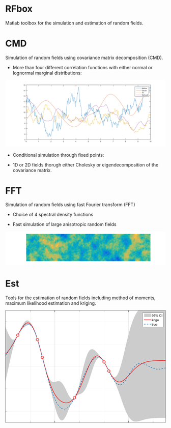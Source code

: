 # RFbox
Matlab toolbox for the simulation and estimation of random fields.

# CMD
Simulation of random fields using covariance matrix decomposition (CMD).

* More than four different correlation functions with either normal or lognormal marginal distributions:

![Alt text](realisations.png?raw=true "Optional Title")

* Conditional simulation through fixed points:

* 1D or 2D fields thorugh either Cholesky or eigendecomposition of the covariance matrix.

# FFT
Simulation of random fields using fast Fourier transform (FFT)

* Choice of 4 spectral density functions

* Fast simulation of large anisotropic random fields

![Alt text](2Dreal.png?raw=true "Optional Title")

# Est
Tools for the estimation of random fields including method of moments, maximum likelihood estimation and kriging.

![Alt text](krige.png?raw=true "Optional Title")
